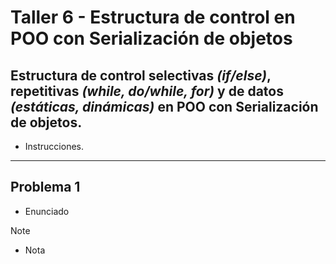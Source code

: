 # Taller 6 - Estructura de control en POO con Serialización de objetos

## Estructura de control selectivas _(if/else)_, repetitivas _(while, do/while, for)_ y de datos _(estáticas, dinámicas)_ en POO con Serialización de objetos.

* Instrucciones.
___

## Problema 1

* Enunciado
> [!Note]
> - Nota
